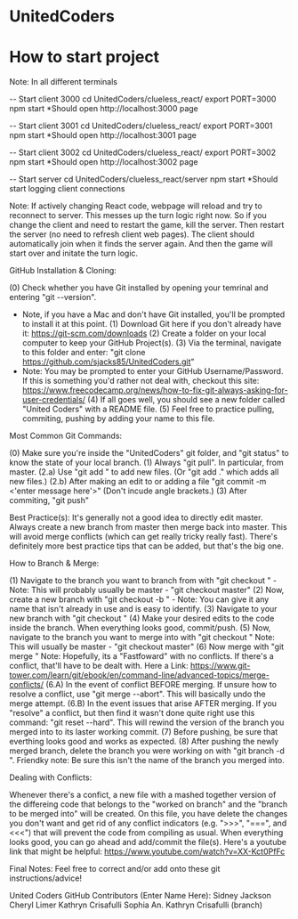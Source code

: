 # UnitedCoders

# How to start project
Note: In all different terminals

-- Start client 3000
cd UnitedCoders/clueless_react/
export PORT=3000
npm start
*Should open http://localhost:3000 page

-- Start client 3001
cd UnitedCoders/clueless_react/
export PORT=3001
npm start
*Should open http://localhost:3001 page

-- Start client 3002
cd UnitedCoders/clueless_react/
export PORT=3002
npm start
*Should open http://localhost:3002 page

-- Start server
cd UnitedCoders/clueless_react/server
npm start
*Should start logging client connections

Note: If actively changing React code, webpage will reload and try to reconnect to server.
This messes up the turn logic right now. So if you change the client and need to restart
the game, kill the server. Then restart the server (no need to refresh client web pages).
The client should automatically join when it finds the server again. And then the game
will start over and initate the turn logic.


GitHub Installation & Cloning:

(0) Check whether you have Git installed by opening your temrinal and entering "git --version". 
- Note, if you have a Mac and don't have Git installed, you'll be prompted to install it at this point.
(1) Download Git here if you don't already have it: https://git-scm.com/downloads
(2) Create a folder on your local computer to keep your GitHub Project(s).
(3) Via the terminal, navigate to this folder and enter: "git clone https://github.com/sjacks85/UnitedCoders.git"
- Note: You may be prompted to enter your GitHub Username/Password. 
If this is something you'd rather not deal with, checkout this site: https://www.freecodecamp.org/news/how-to-fix-git-always-asking-for-user-credentials/
(4) If all goes well, you should see a new folder called "United Coders" with a README file.
(5) Feel free to practice pulling, commiting, pushing by adding your name to this file.

Most Common Git Commands:

(0) Make sure you're inside the "UnitedCoders" git folder, and "git status" to know the state of your local branch.
(1) Always "git pull". In particular, from master.
(2.a) Use "git add <name-of-file>" to add new files. (Or "git add ." which adds all new files.)
(2.b) After making an edit to or adding a file "git commit -m <'enter message here'>" (Don't incude angle brackets.)
(3) After commiting, "git push"

Best Practice(s):
It's generally not a good idea to directly edit master. Always create a new branch from master then merge back into master. This will avoid merge conflicts (which can get really tricky really fast).
There's definitely more best practice tips that can be added, but that's the big one.

How to Branch & Merge:

(1) Navigate to the branch you want to branch from with "git checkout <branch-to-branch-from>"
	- Note: This will probably usually be master - "git checkout master"
(2) Now, create a new branch with "git checkout -b <name-of-new-branch>"
	- Note: You can give it any name that isn't already in use and is easy to identify.
(3) Navigate to your new branch with "git checkout <name-of-new-branch>"
(4) Make your desired edits to the code inside the branch. When everything looks good, commit/push.
(5) Now, navigate to the branch you want to merge into with "git checkout <branch-to-merge-into>"
	Note: This will usually be master - "git checkout master"
(6) Now merge with "git merge <name-of-new-branch>"
	Note: Hopefully, its a "Fastfoward" with no conflicts. If there's a conflict, that'll have to be dealt with.
	Here a Link: https://www.git-tower.com/learn/git/ebook/en/command-line/advanced-topics/merge-conflicts/
(6.A) In the event of conflict BEFORE merging. If unsure how to resolve a conflict, use "git merge --abort".
	This will basically undo the merge attempt.
(6.B) In the event issues that arise AFTER merging. If you "resolve" a conflict, but then find it wasn't
	done quite right use this command: "git reset --hard".
	This will rewind the version of the branch you merged into to its laster working commit.
(7) Before pushing, be sure that everthing looks good and works as expected.
(8) After pushing the newly merged branch, delete the branch you were working on with "git branch -d <name-of-new-branch>". Friendky note: Be sure this isn't the name of the branch you merged into.

Dealing with Conflicts:

Whenever there's a confict, a new file with a mashed together version of the differeing code that belongs to the "worked on branch" and the "branch to be merged into" will be created. On this file, you have delete the changes you don't want and get rid of any conflict indicators (e.g. ">>>", "===", and <<<") that will prevent the code from compiling as usual. When everything looks good, you can go ahead and add/commit the file(s). Here's a youtube link that might be helpful: https://www.youtube.com/watch?v=XX-Kct0PfFc

Final Notes:
Feel free to correct and/or add onto these git instructions/advice! 

United Coders GitHub Contributors (Enter Name Here):
Sidney Jackson
Cheryl Limer
Kathryn Crisafulli
Sophia An.
Kathryn Crisafulli (branch)
